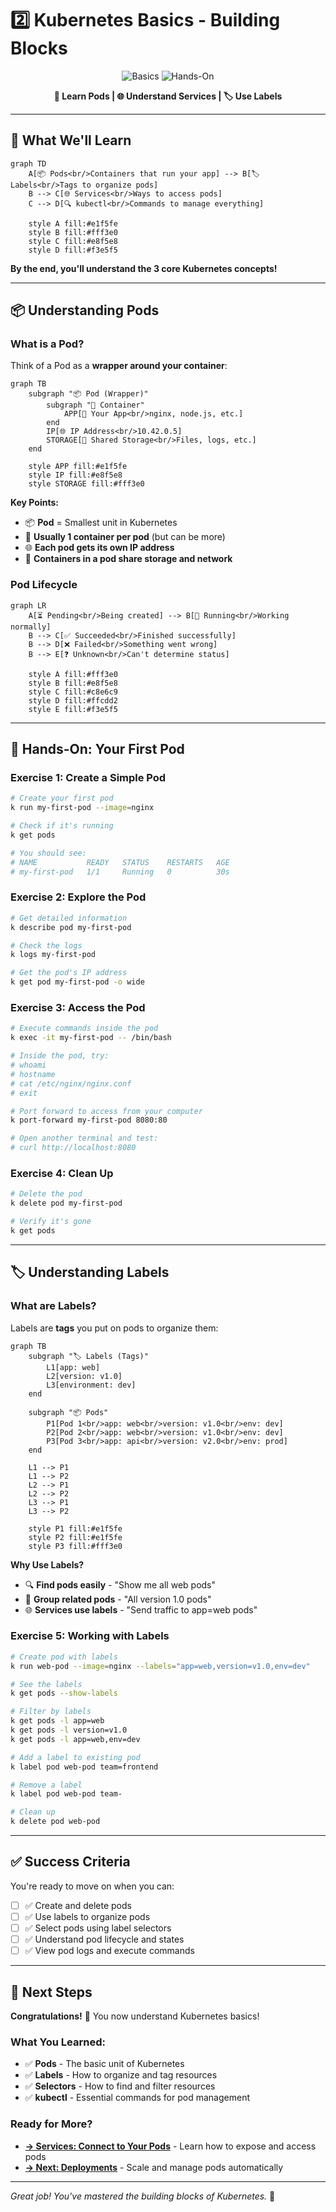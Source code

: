 # 2️⃣ Kubernetes Basics - Building Blocks

<div align="center">

![Basics](https://img.shields.io/badge/Basics-Pods%20%26%20Services-blue?style=for-the-badge&logo=kubernetes&logoColor=white)
![Hands-On](https://img.shields.io/badge/Hands--On-Learning-green?style=for-the-badge&logo=tools&logoColor=white)

**🎯 Learn Pods | 🌐 Understand Services | 🏷️ Use Labels**

</div>

---

## 🎯 What We'll Learn

```mermaid
graph TD
    A[📦 Pods<br/>Containers that run your app] --> B[🏷️ Labels<br/>Tags to organize pods]
    B --> C[🌐 Services<br/>Ways to access pods]
    C --> D[🔍 kubectl<br/>Commands to manage everything]
    
    style A fill:#e1f5fe
    style B fill:#fff3e0
    style C fill:#e8f5e8
    style D fill:#f3e5f5
```

**By the end, you'll understand the 3 core Kubernetes concepts!**

---

## 📦 Understanding Pods

### **What is a Pod?**
Think of a Pod as a **wrapper around your container**:

```mermaid
graph TB
    subgraph "📦 Pod (Wrapper)"
        subgraph "🐳 Container"
            APP[🚀 Your App<br/>nginx, node.js, etc.]
        end
        IP[🌐 IP Address<br/>10.42.0.5]
        STORAGE[💾 Shared Storage<br/>Files, logs, etc.]
    end
    
    style APP fill:#e1f5fe
    style IP fill:#e8f5e8
    style STORAGE fill:#fff3e0
```

**Key Points:**
- 📦 **Pod** = Smallest unit in Kubernetes
- 🐳 **Usually 1 container per pod** (but can be more)
- 🌐 **Each pod gets its own IP address**
- 💾 **Containers in a pod share storage and network**

### **Pod Lifecycle**
```mermaid
graph LR
    A[⏳ Pending<br/>Being created] --> B[🏃 Running<br/>Working normally]
    B --> C[✅ Succeeded<br/>Finished successfully]
    B --> D[❌ Failed<br/>Something went wrong]
    B --> E[❓ Unknown<br/>Can't determine status]
    
    style A fill:#fff3e0
    style B fill:#e8f5e8
    style C fill:#c8e6c9
    style D fill:#ffcdd2
    style E fill:#f3e5f5
```

---

## 🧪 Hands-On: Your First Pod

### **Exercise 1: Create a Simple Pod**
```bash
# Create your first pod
k run my-first-pod --image=nginx

# Check if it's running
k get pods

# You should see:
# NAME           READY   STATUS    RESTARTS   AGE
# my-first-pod   1/1     Running   0          30s
```

### **Exercise 2: Explore the Pod**
```bash
# Get detailed information
k describe pod my-first-pod

# Check the logs
k logs my-first-pod

# Get the pod's IP address
k get pod my-first-pod -o wide
```

### **Exercise 3: Access the Pod**
```bash
# Execute commands inside the pod
k exec -it my-first-pod -- /bin/bash

# Inside the pod, try:
# whoami
# hostname
# cat /etc/nginx/nginx.conf
# exit

# Port forward to access from your computer
k port-forward my-first-pod 8080:80

# Open another terminal and test:
# curl http://localhost:8080
```

### **Exercise 4: Clean Up**
```bash
# Delete the pod
k delete pod my-first-pod

# Verify it's gone
k get pods
```

---

## 🏷️ Understanding Labels

### **What are Labels?**
Labels are **tags** you put on pods to organize them:

```mermaid
graph TB
    subgraph "🏷️ Labels (Tags)"
        L1[app: web]
        L2[version: v1.0]
        L3[environment: dev]
    end
    
    subgraph "📦 Pods"
        P1[Pod 1<br/>app: web<br/>version: v1.0<br/>env: dev]
        P2[Pod 2<br/>app: web<br/>version: v1.0<br/>env: dev]
        P3[Pod 3<br/>app: api<br/>version: v2.0<br/>env: prod]
    end
    
    L1 --> P1
    L1 --> P2
    L2 --> P1
    L2 --> P2
    L3 --> P1
    L3 --> P2
    
    style P1 fill:#e1f5fe
    style P2 fill:#e1f5fe
    style P3 fill:#fff3e0
```

**Why Use Labels?**
- 🔍 **Find pods easily** - "Show me all web pods"
- 🎯 **Group related pods** - "All version 1.0 pods"
- 🌐 **Services use labels** - "Send traffic to app=web pods"

### **Exercise 5: Working with Labels**
```bash
# Create pod with labels
k run web-pod --image=nginx --labels="app=web,version=v1.0,env=dev"

# See the labels
k get pods --show-labels

# Filter by labels
k get pods -l app=web
k get pods -l version=v1.0
k get pods -l app=web,env=dev

# Add a label to existing pod
k label pod web-pod team=frontend

# Remove a label
k label pod web-pod team-

# Clean up
k delete pod web-pod
```

---

## ✅ Success Criteria

You're ready to move on when you can:

- [ ] ✅ Create and delete pods
- [ ] ✅ Use labels to organize pods
- [ ] ✅ Select pods using label selectors
- [ ] ✅ Understand pod lifecycle and states
- [ ] ✅ View pod logs and execute commands

---

## 🚀 Next Steps

**Congratulations!** 🎉 You now understand Kubernetes basics!

### **What You Learned:**
- ✅ **Pods** - The basic unit of Kubernetes
- ✅ **Labels** - How to organize and tag resources
- ✅ **Selectors** - How to find and filter resources
- ✅ **kubectl** - Essential commands for pod management

### **Ready for More?**
- **[→ Services: Connect to Your Pods](./services/)** - Learn how to expose and access pods
- **[→ Next: Deployments](../03-deployments/)** - Scale and manage pods automatically

---

*Great job! You've mastered the building blocks of Kubernetes.* 🚀
